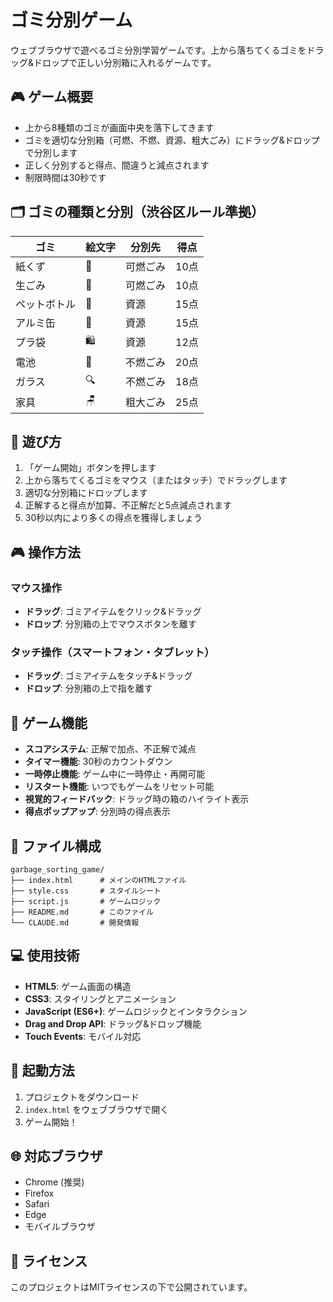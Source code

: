 # ゴミ分別ゲーム

ウェブブラウザで遊べるゴミ分別学習ゲームです。上から落ちてくるゴミをドラッグ&ドロップで正しい分別箱に入れるゲームです。

## 🎮 ゲーム概要

- 上から8種類のゴミが画面中央を落下してきます
- ゴミを適切な分別箱（可燃、不燃、資源、粗大ごみ）にドラッグ&ドロップで分別します
- 正しく分別すると得点、間違うと減点されます
- 制限時間は30秒です

## 🗂️ ゴミの種類と分別（渋谷区ルール準拠）

| ゴミ | 絵文字 | 分別先 | 得点 |
|------|--------|--------|------|
| 紙くず | 📄 | 可燃ごみ | 10点 |
| 生ごみ | 🍎 | 可燃ごみ | 10点 |
| ペットボトル | 🍼 | 資源 | 15点 |
| アルミ缶 | 🥫 | 資源 | 15点 |
| プラ袋 | 🛍️ | 資源 | 12点 |
| 電池 | 🔋 | 不燃ごみ | 20点 |
| ガラス | 🔍 | 不燃ごみ | 18点 |
| 家具 | 🪑 | 粗大ごみ | 25点 |

## 🎯 遊び方

1. 「ゲーム開始」ボタンを押します
2. 上から落ちてくるゴミをマウス（またはタッチ）でドラッグします
3. 適切な分別箱にドロップします
4. 正解すると得点が加算、不正解だと5点減点されます
5. 30秒以内により多くの得点を獲得しましょう

## 🎮 操作方法

### マウス操作
- **ドラッグ**: ゴミアイテムをクリック&ドラッグ
- **ドロップ**: 分別箱の上でマウスボタンを離す

### タッチ操作（スマートフォン・タブレット）
- **ドラッグ**: ゴミアイテムをタッチ&ドラッグ
- **ドロップ**: 分別箱の上で指を離す

## 🎨 ゲーム機能

- **スコアシステム**: 正解で加点、不正解で減点
- **タイマー機能**: 30秒のカウントダウン
- **一時停止機能**: ゲーム中に一時停止・再開可能
- **リスタート機能**: いつでもゲームをリセット可能
- **視覚的フィードバック**: ドラッグ時の箱のハイライト表示
- **得点ポップアップ**: 分別時の得点表示

## 📁 ファイル構成

```
garbage_sorting_game/
├── index.html      # メインのHTMLファイル
├── style.css       # スタイルシート
├── script.js       # ゲームロジック
├── README.md       # このファイル
└── CLAUDE.md       # 開発情報
```

## 💻 使用技術

- **HTML5**: ゲーム画面の構造
- **CSS3**: スタイリングとアニメーション
- **JavaScript (ES6+)**: ゲームロジックとインタラクション
- **Drag and Drop API**: ドラッグ&ドロップ機能
- **Touch Events**: モバイル対応

## 🚀 起動方法

1. プロジェクトをダウンロード
2. `index.html` をウェブブラウザで開く
3. ゲーム開始！

## 🌐 対応ブラウザ

- Chrome (推奨)
- Firefox
- Safari
- Edge
- モバイルブラウザ

## 📝 ライセンス

このプロジェクトはMITライセンスの下で公開されています。